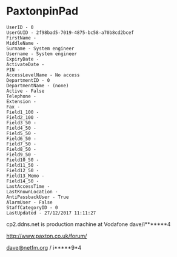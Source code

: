 # PaxtonpinPad
```
UserID - 0
UserGUID - 2f98bad5-7019-4875-bc58-a70b8cd2bcef
FirstName -
MiddleName -
Surname - System engineer
Username - System engineer
ExpiryDate -
ActivateDate -
PIN -
AccessLevelName - No access
DepartmentID - 0
DepartmentName - (none)
Active - False
Telephone -
Extension -
Fax -
Field1_100 -
Field2_100 -
Field3_50 -
Field4_50 -
Field5_50 -
Field6_50 -
Field7_50 -
Field8_50 -
Field9_50 -
Field10_50 -
Field11_50 -
Field12_50 -
Field13_Memo -
Field14_50 -
LastAccessTime -
LastKnownLocation -
AntiPassbackUser - True
AlarmUser - False
StaffCategoryID - 0
LastUpdated - 27/12/2017 11:11:27
```

cp2.ddns.net is production machine at Vodafone dave/i*******4

http://www.paxton.co.uk/forum/

dave@netfm.org / i*****9*4
